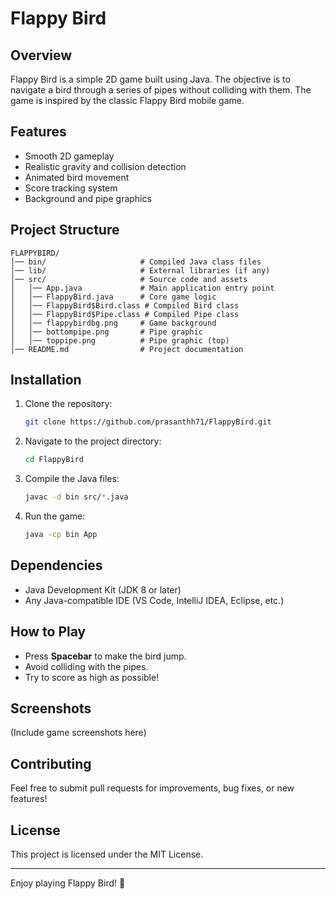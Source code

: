 # Flappy Bird

## Overview
Flappy Bird is a simple 2D game built using Java. The objective is to navigate a bird through a series of pipes without colliding with them. The game is inspired by the classic Flappy Bird mobile game.

## Features
- Smooth 2D gameplay
- Realistic gravity and collision detection
- Animated bird movement
- Score tracking system
- Background and pipe graphics

## Project Structure
```
FLAPPYBIRD/
│── bin/                     # Compiled Java class files
│── lib/                     # External libraries (if any)
│── src/                     # Source code and assets
│   │── App.java             # Main application entry point
│   │── FlappyBird.java      # Core game logic
│   │── FlappyBird$Bird.class # Compiled Bird class
│   │── FlappyBird$Pipe.class # Compiled Pipe class
│   │── flappybirdbg.png     # Game background
│   │── bottompipe.png       # Pipe graphic
│   │── toppipe.png          # Pipe graphic (top)
│── README.md                # Project documentation
```

## Installation
1. Clone the repository:
   ```sh
   git clone https://github.com/prasanthh71/FlappyBird.git
   ```
2. Navigate to the project directory:
   ```sh
   cd FlappyBird
   ```
3. Compile the Java files:
   ```sh
   javac -d bin src/*.java
   ```
4. Run the game:
   ```sh
   java -cp bin App
   ```

## Dependencies
- Java Development Kit (JDK 8 or later)
- Any Java-compatible IDE (VS Code, IntelliJ IDEA, Eclipse, etc.)

## How to Play
- Press **Spacebar** to make the bird jump.
- Avoid colliding with the pipes.
- Try to score as high as possible!

## Screenshots
(Include game screenshots here)

## Contributing
Feel free to submit pull requests for improvements, bug fixes, or new features!

## License
This project is licensed under the MIT License.

---

Enjoy playing Flappy Bird! 🚀


